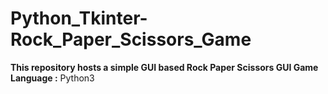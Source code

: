 # Python_Tkinter-Rock_Paper_Scissors_Game
**This repository hosts a simple GUI based Rock Paper Scissors GUI Game** <br>
**Language :** Python3

